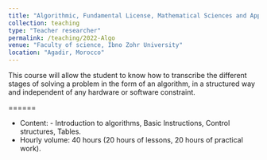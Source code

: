 ```yaml
---
title: "Algorithmic, Fundamental License, Mathematical Sciences and Applications (SMA), (40 hours)"
collection: teaching
type: "Teacher researcher"
permalink: /teaching/2022-Algo
venue: "Faculty of science, Ibno Zohr University"
location: "Agadir, Morocco"
---
```


This course will allow  the student to know how to transcribe the different stages of solving a problem in the form of an algorithm, in a structured way and independent of any hardware or software constraint.

======
* Content:  - Introduction to algorithms, Basic Instructions, Control structures, Tables.
* Hourly volume: 40 hours (20 hours of lessons, 20 hours of practical work).